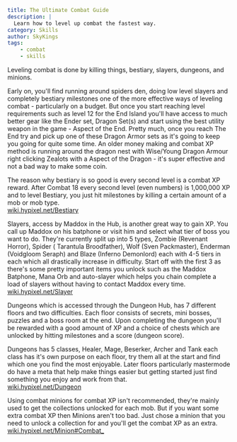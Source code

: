 ```yaml {metadata}
title: The Ultimate Combat Guide
description: |
  Learn how to level up combat the fastest way.
category: Skills
author: SkyKings
tags:
    - combat
    - skills
```

Leveling combat is done by killing things, bestiary, slayers, dungeons, and minions.

Early on, you'll find running around spiders den, doing low level slayers and completely bestiary milestones one of the
more effective ways of leveling combat - particularly on a budget. But once you start reaching level requirements such
as level 12 for the End Island you'll have access to much better gear like the Ender set, Dragon Set(s) and start using
the best utility weapon in the game - Aspect of the End. Pretty much, once you reach The End try and pick up one of
these Dragon Armor sets as it's going to keep you going for quite some time. An older money making and combat XP method
is running around the dragon nest with Wise/Young Dragon Armour right clicking Zealots with a Aspect of the Dragon -
it's super effective and not a bad way to make some coin.

The reason why bestiary is so good is every second level is a combat XP reward. After Combat 18 every second level (even
numbers) is 1,000,000 XP and to level Bestiary, you just hit milestones by killing a certain amount of a mob or mob
type.  
[wiki.hypixel.net/Bestiary](https://wiki.hypixel.net/Bestiary)

Slayers, access by Maddox in the Hub, is another great way to gain XP. You call up Maddox on his batphone or visit him
and select what tier of boss you want to do. They're currently split up into 5 types, Zombie (Revenant Horror), Spider (
Tarantula Broodfather), Wolf (Sven Packmaster), Enderman (Voidgloom Seraph) and Blaze (Inferno Demonlord) each with 4-5
tiers in each which all drastically increase in difficulty. Start off with the first 3 as there's some pretty important
items you unlock such as the Maddox Batphone, Mana Orb and auto-slayer which helps you chain complete a load of slayers
without having to contact Maddox every time.  
[wiki.hypixel.net/Slayer](https://wiki.hypixel.net/Slayer)

Dungeons which is accessed through the Dungeon Hub, has 7 different floors and two difficulties. Each floor consists of
secrets, mini bosses, puzzles and a boss room at the end. Upon completing the dungeon you'll be rewarded with a good
amount of XP and a choice of chests which are unlocked by hitting milestones and a score (dungeon score).

Dungeons has 5 classes, Healer, Mage, Beserker, Archer and Tank each class has it's own purpose on each floor, try them
all at the start and find which one you find the most enjoyable. Later floors particularly mastermode do have a meta
that help make things easier but getting started just find something you enjoy and work from that.  
[wiki.hypixel.net/Dungeon](https://wiki.hypixel.net/Dungeon)

Using combat minions for combat XP isn't recommended, they're mainly used to get the collections unlocked for each mob.
But if you want some extra combat XP then Minions aren't too bad. Just chose a minion that you need to unlock a
collection for and you'll get the combat XP as an extra.  
[wiki.hypixel.net/Minion#Combat\_](https://wiki.hypixel.net/Minion#Combat_)

